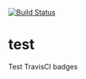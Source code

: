[![Build Status](https://travis-ci.org/engpetermwangi/test.svg?branch=master)](https://travis-ci.org/engpetermwangi/test)
# test
Test TravisCI badges
